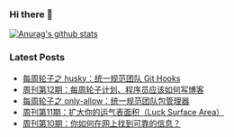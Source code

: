 ### Hi there 👋

[![Anurag's github stats](https://github-readme-stats.vercel.app/api?username=gd4ark)](https://github.com/anuraghazra/github-readme-stats)

### Latest Posts

<!-- BLOG-POST-LIST:START -->
- [每周轮子之 husky：统一规范团队 Git Hooks](https://4ark.me/post/weekly-npm-packages-02.html)
- [周刊第12期：每周轮子计划、程序员应该如何写博客](https://4ark.me/post/weekly-12.html)
- [每周轮子之 only-allow：统一规范团队包管理器](https://4ark.me/post/weekly-npm-packages-01.html)
- [周刊第11期：扩大你的运气表面积（Luck Surface Area）](https://4ark.me/post/weekly-11.html)
- [周刊第10期：你如何在网上找到可靠的信息？](https://4ark.me/post/weekly-10.html)
<!-- BLOG-POST-LIST:END -->
